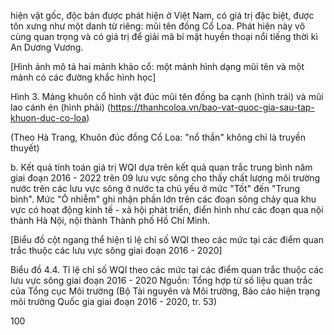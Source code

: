 hiện vật gốc, độc bản được phát hiện ở Việt Nam, có giá trị đặc biệt, được tôn xưng như một danh từ riêng: mũi tên đồng Cổ Loa. Phát hiện này vô cùng quan trọng và có giá trị để giải mã bí mật huyền thoại nổi tiếng thời kì An Dương Vương.

[Hình ảnh mô tả hai mảnh khảo cổ: một mảnh hình dạng mũi tên và một mảnh có các đường khắc hình học]

Hình 3. Mảng khuôn cổ hình vật đúc mũi tên đồng ba cạnh (hình trái) và mũi lao cánh én (hình phải)
(https://thanhcoloa.vn/bao-vat-quoc-gia-sau-tap-khuon-duc-co-loa)

(Theo Hà Trang, Khuôn đúc đồng Cổ Loa: "nổ thần" không chỉ là truyền thuyết)

b. Kết quả tính toán giá trị WQI dựa trên kết quả quan trắc trung bình năm giai đoạn 2016 - 2022 trên 09 lưu vực sông cho thấy chất lượng môi trường nước trên các lưu vực sông ở nước ta chủ yếu ở mức "Tốt" đến "Trung bình". Mức "Ô nhiễm" ghi nhận phần lớn trên các đoạn sông chảy qua khu vực có hoạt động kinh tế - xã hội phát triển, điển hình như các đoạn qua nội thành Hà Nội, nội thành Thành phố Hồ Chí Minh.

[Biểu đồ cột ngang thể hiện tỉ lệ chỉ số WQI theo các mức tại các điểm quan trắc thuộc các lưu vực sông giai đoạn 2016 - 2020]

Biểu đồ 4.4. Tỉ lệ chỉ số WQI theo các mức tại các điểm quan trắc thuộc các lưu vực sông giai đoạn 2016 - 2020
Nguồn: Tổng hợp từ số liệu quan trắc của Tổng cục Môi trường
(Bộ Tài nguyên và Môi trường, Báo cáo hiện trạng môi trường Quốc gia giai đoạn 2016 - 2020, tr. 53)

100